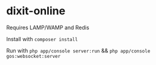 dixit-online
============

Requires LAMP/WAMP and Redis

Install with `composer install`  
  
Run with `php app/console server:run` && `php app/console gos:websocket:server`
